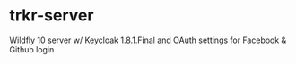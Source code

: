 # trkr-server

Wildfly 10 server w/ Keycloak 1.8.1.Final and OAuth settings for Facebook & Github login

